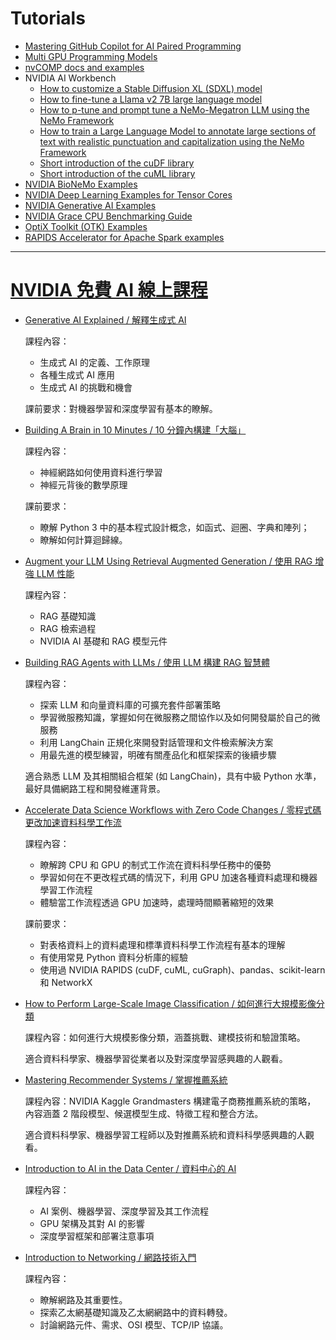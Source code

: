 
# Tutorials

 -  [Mastering GitHub Copilot for AI Paired Programming](https://github.com/microsoft/Mastering-GitHub-Copilot-for-Paired-Programming)
 -  [Multi GPU Programming Models](https://github.com/NVIDIA/multi-gpu-programming-models) 
 -  [nvCOMP docs and examples](https://github.com/NVIDIA/nvcomp)
 -  NVIDIA AI Workbench
     -  [How to customize a Stable Diffusion XL (SDXL) model](https://github.com/NVIDIA/workbench-example-sdxl-customization)
     -  [How to fine-tune a Llama v2 7B large language model](https://github.com/NVIDIA/workbench-example-llama2-finetune)
     -  [How to p-tune and prompt tune a NeMo-Megatron LLM using the NeMo Framework](https://github.com/NVIDIA/workbench-example-nemo-ptuning)
     -  [How to train a Large Language Model to annotate large sections of text with realistic punctuation and capitalization using the NeMo Framework](https://github.com/NVIDIA/workbench-example-nemo-punctuation)
     -  [Short introduction of the cuDF library](https://github.com/NVIDIA/workbench-example-rapids-cudf)
     -  [Short introduction of the cuML library](https://github.com/NVIDIA/workbench-example-rapids-cuml)
 -  [NVIDIA BioNeMo Examples](https://github.com/NVIDIA/BioNeMo)
 -  [NVIDIA Deep Learning Examples for Tensor Cores](https://github.com/NVIDIA/DeepLearningExamples)
 -  [NVIDIA Generative AI Examples](https://github.com/NVIDIA/GenerativeAIExamples)
 -  [NVIDIA Grace CPU Benchmarking Guide](https://github.com/NVIDIA/grace-cpu-benchmarking-guide)
 -  [OptiX Toolkit (OTK) Examples](https://github.com/NVIDIA/otk-examples)
 -  [RAPIDS Accelerator for Apache Spark examples](https://github.com/NVIDIA/spark-rapids-examples)

---

# [NVIDIA 免費 AI 線上課程](https://twitter.com/heyshrutimishra/status/1771206798881825005)

 -  [Generative AI Explained / 解釋生成式 AI](https://learn.nvidia.com/courses/course-detail?course_id=course-v1:DLI+S-FX-07+V1)

    課程內容：
     -  生成式 AI 的定義、工作原理
     -  各種生成式 AI 應用
     -  生成式 AI 的挑戰和機會

    課前要求：對機器學習和深度學習有基本的瞭解。

 -  [Building A Brain in 10 Minutes / 10 分鐘內構建「大腦」](https://learn.nvidia.com/courses/course-detail?course_id=course-v1:DLI+T-FX-01+V1)

    課程內容：
     -  神經網路如何使用資料進行學習
     -  神經元背後的數學原理

    課前要求：
     -  瞭解 Python 3 中的基本程式設計概念，如函式、迴圈、字典和陣列；
     -  瞭解如何計算迴歸線。

 -  [Augment your LLM Using Retrieval Augmented Generation / 使用 RAG 增強 LLM 性能](https://learn.nvidia.com/courses/course-detail?course_id=course-v1:NVIDIA+S-FX-16+v1)

    課程內容：
     -  RAG 基礎知識
     -  RAG 檢索過程
     -  NVIDIA AI 基礎和 RAG 模型元件

 -  [Building RAG Agents with LLMs / 使用 LLM 構建 RAG 智慧體](https://learn.nvidia.com/courses/course-detail?course_id=course-v1:DLI+S-FX-15+V1)

    課程內容：
     -  探索 LLM 和向量資料庫的可擴充套件部署策略
     -  學習微服務知識，掌握如何在微服務之間協作以及如何開發屬於自己的微服務
     -  利用 LangChain 正規化來開發對話管理和文件檢索解決方案
     -  用最先進的模型練習，明確有關產品化和框架探索的後續步驟

    適合熟悉 LLM 及其相關組合框架 (如 LangChain)，具有中級 Python 水準，最好具備網路工程和開發維運背景。

 -  [Accelerate Data Science Workflows with Zero Code Changes / 零程式碼更改加速資料科學工作流](https://learn.nvidia.com/courses/course-detail?course_id=course-v1:DLI+T-DS-03+V1)

    課程內容：
     -  瞭解跨 CPU 和 GPU 的制式工作流在資料科學任務中的優勢
     -  學習如何在不更改程式碼的情況下，利用 GPU 加速各種資料處理和機器學習工作流程
     -  體驗當工作流程透過 GPU 加速時，處理時間顯著縮短的效果

    課前要求：
     -  對表格資料上的資料處理和標準資料科學工作流程有基本的理解
     -  有使用常見 Python 資料分析庫的經驗
     -  使用過 NVIDIA RAPIDS (cuDF, cuML, cuGraph)、pandas、scikit-learn 和 NetworkX
    
 -  [How to Perform Large-Scale Image Classification / 如何進行大規模影像分類](https://www.classcentral.com/course/youtube-grandmaster-series-how-to-perform-large-scale-image-classification-130184)

    課程內容：如何進行大規模影像分類，涵蓋挑戰、建模技術和驗證策略。

    適合資料科學家、機器學習從業者以及對深度學習感興趣的人觀看。

 -  [Mastering Recommender Systems / 掌握推薦系統](https://www.classcentral.com/course/youtube-grandmaster-series-mastering-recommender-systems-184298)

    課程內容：NVIDIA Kaggle Grandmasters 構建電子商務推薦系統的策略， 內容涵蓋 2 階段模型、候選模型生成、特徵工程和整合方法。

    適合資料科學家、機器學習工程師以及對推薦系統和資料科學感興趣的人觀看。

 -  [Introduction to AI in the Data Center / 資料中心的 AI](https://www.coursera.org/learn/introduction-ai-data-center)

    課程內容：
     -  AI 案例、機器學習、深度學習及其工作流程
     -  GPU 架構及其對 AI 的影響
     -  深度學習框架和部署注意事項

 -  [Introduction to Networking / 網路技術入門](https://www.coursera.org/learn/introduction-to-networking-nvidia)

    課程內容：
     -  瞭解網路及其重要性。
     -  探索乙太網基礎知識及乙太網網路中的資料轉發。
     -  討論網路元件、需求、OSI 模型、TCP/IP 協議。

<!--
  vim:ic noet norl wrap sw=8 ts=8 sts=8 ft=markdown:
  -->

